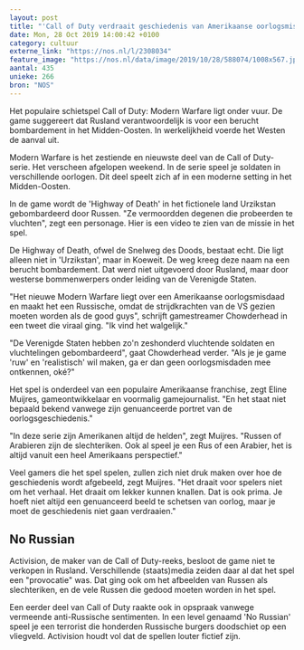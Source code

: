 ```yaml
---
layout: post
title: "'Call of Duty verdraait geschiedenis van Amerikaanse oorlogsmisdaden'"
date: Mon, 28 Oct 2019 14:00:42 +0100
category: cultuur
externe_link: "https://nos.nl/l/2308034"
feature_image: "https://nos.nl/data/image/2019/10/28/588074/1008x567.jpg"
aantal: 435
unieke: 266
bron: "NOS"
---
```


<p>Het populaire schietspel Call of Duty: Modern Warfare ligt onder vuur. De game suggereert dat Rusland verantwoordelijk is voor een berucht bombardement in het Midden-Oosten. In werkelijkheid voerde het Westen de aanval uit.</p>
<p>Modern Warfare is het zestiende en nieuwste deel van de Call of Duty-serie. Het verscheen afgelopen weekend. In de serie speel je soldaten in verschillende oorlogen. Dit deel speelt zich af in een moderne setting in het Midden-Oosten.</p>
<p>In de game wordt de 'Highway of Death' in het fictionele land Urzikstan gebombardeerd door Russen. "Ze vermoordden degenen die probeerden te vluchten", zegt een personage. Hier is een video te zien van de missie in het spel.</p>
<p>De Highway of Death, ofwel de Snelweg des Doods, bestaat echt. Die ligt alleen niet in 'Urzikstan', maar in Koeweit. De weg kreeg deze naam na een berucht bombardement. Dat werd niet uitgevoerd door Rusland, maar door westerse bommenwerpers onder leiding van de Verenigde Staten.</p>
<p>"Het nieuwe Modern Warfare liegt over een Amerikaanse oorlogsmisdaad en maakt het een Russische, omdat de strijdkrachten van de VS gezien moeten worden als de good guys", schrijft gamestreamer Chowderhead in een tweet die viraal ging. "Ik vind het walgelijk."</p>
<p>"De Verenigde Staten hebben zo'n zeshonderd vluchtende soldaten en vluchtelingen gebombardeerd", gaat Chowderhead verder. "Als je je game 'ruw' en 'realistisch' wil maken, ga er dan geen oorlogsmisdaden mee ontkennen, oké?"</p>
<p>Het spel is onderdeel van een populaire Amerikaanse franchise, zegt Eline Muijres, gameontwikkelaar en voormalig gamejournalist. "En het staat niet bepaald bekend vanwege zijn genuanceerde portret van de oorlogsgeschiedenis."</p>
<p>"In deze serie zijn Amerikanen altijd de helden", zegt Muijres. "Russen of Arabieren zijn de slechteriken. Ook al speel je een Rus of een Arabier, het is altijd vanuit een heel Amerikaans perspectief."</p>
<p>Veel gamers die het spel spelen, zullen zich niet druk maken over hoe de geschiedenis wordt afgebeeld, zegt Muijres. "Het draait voor spelers niet om het verhaal. Het draait om lekker kunnen knallen. Dat is ook prima. Je hoeft niet altijd een genuanceerd beeld te schetsen van oorlog, maar je moet de geschiedenis niet gaan verdraaien."</p>
<h2>No Russian</h2>
<p>Activision, de maker van de Call of Duty-reeks, besloot de game niet te verkopen in Rusland. Verschillende (staats)media zeiden daar al dat het spel een "provocatie" was. Dat ging ook om het afbeelden van Russen als slechteriken, en de vele Russen die gedood moeten worden in het spel.</p>
<p>Een eerder deel van Call of Duty raakte ook in opspraak vanwege vermeende anti-Russische sentimenten. In een level genaamd 'No Russian' speel je een terrorist die honderden Russische burgers doodschiet op een vliegveld. Activision houdt vol dat de spellen louter fictief zijn.</p>
